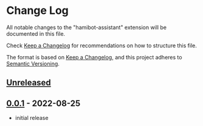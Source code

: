 # Change Log

All notable changes to the "hamibot-assistant" extension will be documented in this file.

Check [Keep a Changelog](http://keepachangelog.com/) for recommendations on how to structure this file.

The format is based on [Keep a Changelog],
and this project adheres to [Semantic Versioning].

## [Unreleased]

## [0.0.1] - 2022-08-25

- initial release

<!-- Links -->
[keep a changelog]: https://keepachangelog.com/en/1.0.0/
[semantic versioning]: https://semver.org/spec/v2.0.0.html

<!-- Versions -->
[unreleased]: https://github.com/batu1579/hamibot-assistant/compare/v0.0.1...HEAD
[0.0.1]: https://github.com/batu1579/hamibot-assistant/releases/tag/v0.0.1
